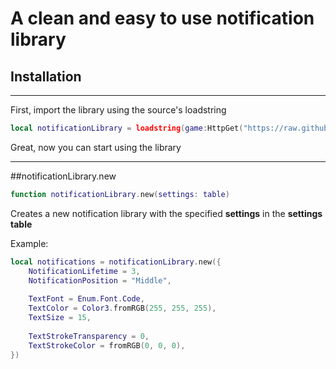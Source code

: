 # A clean and easy to use notification library
## Installation 

---

First, import the library using the source's loadstring

```lua
local notificationLibrary = loadstring(game:HttpGet("https://raw.githubusercontent.com/xaxaxaxaxaxaxaxaxa/Libraries/main/Notifications/source.lua"))();
```

Great, now you can start using the library

---

##notificationLibrary.new

```lua
function notificationLibrary.new(settings: table)
```

Creates a new notification library with the specified **settings** in the **settings table**

Example:

```lua
local notifications = notificationLibrary.new({            
    NotificationLifetime = 3, 
    NotificationPosition = "Middle",
    
    TextFont = Enum.Font.Code,
    TextColor = Color3.fromRGB(255, 255, 255),
    TextSize = 15,
    
    TextStrokeTransparency = 0, 
    TextStrokeColor = fromRGB(0, 0, 0),
})
```
